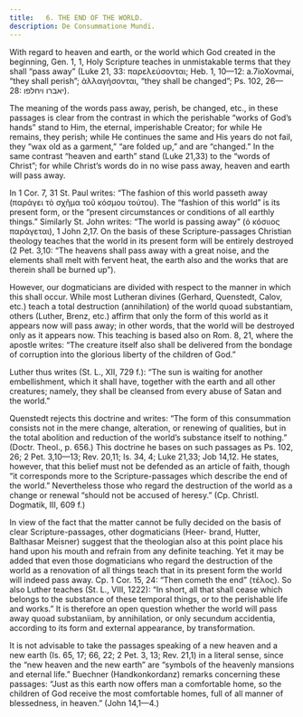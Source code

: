 ```yaml
---
title:   6. THE END OF THE WORLD.
description: De Consummatione Mundi.
---
```


With regard to heaven and earth, or the world which God  created in the beginning, Gen. 1, 1, Holy Scripture teaches in  unmistakable terms that they shall “pass away” (Luke 21, 33: παρελεύσονται; Heb. 1, 10—12: a.7ioXovmai, “they shall perish”; ἀλλαγήσονται, “they shall be changed”; Ps. 102, 26—28: יאברו ויחלפו).

The meaning of the words pass away, perish, be changed, etc.,  in these passages is clear from the contrast in which the perishable  “works of God’s hands” stand to Him, the eternal, imperishable  Creator; for while He remains, they perish; while He continues  the same and His years do not fail, they “wax old as a garment,”  “are folded up,” and are “changed.” In the same contrast “heaven  and earth” stand (Luke 21,33) to the “words of Christ”; for  while Christ’s words do in no wise pass away, heaven and earth  will pass away. 

In 1 Cor. 7, 31 St. Paul writes: “The fashion of this world  passeth away (παράγει τὸ σχῆμα τοῦ κόσμου τούτου). The “fashion  of this world” is its present form, or the “present circumstances  or conditions of all earthly things.” Similarly St. John writes: “The world is passing away” (ὁ κόσιιος παράγεται), 1 John 2,17. On the basis of these Scripture-passages Christian theology  teaches that the world in its present form will be entirely destroyed  (2 Pet. 3,10: “The heavens shall pass away with a great noise, and  the elements shall melt with fervent heat, the earth also and the  works that are therein shall be burned up”). 

However, our dogmaticians are divided with respect to the  manner in which this shall occur. While most Lutheran divines  (Gerhard, Quenstedt, Calov, etc.) teach a total destruction  (annihilation) of the world quoad substantiam, others (Luther,  Brenz, etc.) affirm that only the form of this world as it appears  now will pass away; in other words, that the world will be destroyed  only as it appears now. This teaching is based also on Rom. 8, 21,  where the apostle writes: “The creature itself also shall be delivered from the bondage of corruption into the glorious liberty of  the children of God.” 

Luther thus writes (St. L., XII, 729 f.): “The sun is waiting  for another embellishment, which it shall have, together with the  earth and all other creatures; namely, they shall be cleansed from  every abuse of Satan and the world.” 

Quenstedt rejects this doctrine and writes: “The form of this  consummation consists not in the mere change, alteration, or renewing of qualities, but in the total abolition and reduction of the  world’s substance itself to nothing.” (Doctr. Theol., p. 656.) This  doctrine he bases on such passages as Ps. 102, 26; 2 Pet. 3,10—13;  Rev. 20,11; Is. 34, 4; Luke 21,33; Job 14,12. He states, however, that this belief must not be defended as an article of faith,  though “it corresponds more to the Scripture-passages which describe the end of the world.” Nevertheless those who regard the  destruction of the world as a change or renewal “should not be  accused of heresy.” (Cp. Christl. Dogmatik, III, 609 f.) 

In view of the fact that the matter cannot be fully decided on  the basis of clear Scripture-passages, other dogmaticians (Heer-  brand, Hutter, Balthasar Meisner) suggest that the theologian also  at this point place his hand upon his mouth and refrain from any  definite teaching. Yet it may be added that even those dogmaticians who regard the destruction of the world as a renovation  of all things teach that in its present form the world will indeed  pass away. Cp. 1 Cor. 15, 24: “Then cometh the end” (τέλος). So also Luther teaches (St. L., VIII, 1222): “In short, all that  shall cease which belongs to the substance of these temporal things, or to the perishable life and works.” It is therefore an open  question whether the world will pass away quoad substaniiam, by  annihilation, or only secundum accidentia, according to its form  and external appearance, by transformation. 

It is not advisable to take the passages speaking of a new  heaven and a new earth (Is. 65, 17; 66, 22; 2 Pet. 3, 13; Rev.  21,1) in a literal sense, since the “new heaven and the new earth”  are “symbols of the heavenly mansions and eternal life.” Buechner  (Handkonkordanz) remarks concerning these passages: “Just as  this earth now offers man a comfortable home, so the children of  God receive the most comfortable homes, full of all manner of  blessedness, in heaven.” (John 14,1—4.) 
